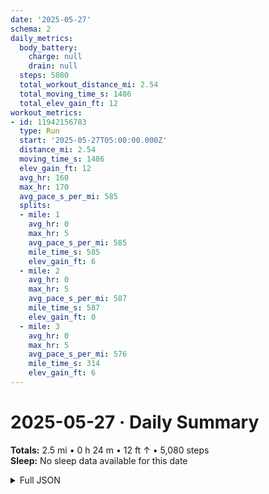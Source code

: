 ```yaml
---
date: '2025-05-27'
schema: 2
daily_metrics:
  body_battery:
    charge: null
    drain: null
  steps: 5080
  total_workout_distance_mi: 2.54
  total_moving_time_s: 1486
  total_elev_gain_ft: 12
workout_metrics:
- id: 11942156783
  type: Run
  start: '2025-05-27T05:00:00.000Z'
  distance_mi: 2.54
  moving_time_s: 1486
  elev_gain_ft: 12
  avg_hr: 160
  max_hr: 170
  avg_pace_s_per_mi: 585
  splits:
  - mile: 1
    avg_hr: 0
    max_hr: 5
    avg_pace_s_per_mi: 585
    mile_time_s: 585
    elev_gain_ft: 6
  - mile: 2
    avg_hr: 0
    max_hr: 5
    avg_pace_s_per_mi: 587
    mile_time_s: 587
    elev_gain_ft: 0
  - mile: 3
    avg_hr: 0
    max_hr: 5
    avg_pace_s_per_mi: 576
    mile_time_s: 314
    elev_gain_ft: 6
---
```

# 2025-05-27 · Daily Summary
**Totals:** 2.5 mi • 0 h 24 m • 12 ft ↑ • 5,080 steps  
**Sleep:** No sleep data available for this date

<details>
<summary>Full JSON</summary>

```json
{
  "date": "2025-05-27",
  "schema": 2,
  "daily_metrics": {
    "body_battery": {
      "charge": null,
      "drain": null
    },
    "steps": 5080,
    "total_workout_distance_mi": 2.54,
    "total_moving_time_s": 1486,
    "total_elev_gain_ft": 12
  },
  "workout_metrics": [
    {
      "id": 11942156783,
      "type": "Run",
      "start": "2025-05-27T05:00:00.000Z",
      "distance_mi": 2.54,
      "moving_time_s": 1486,
      "elev_gain_ft": 12,
      "avg_hr": 160,
      "max_hr": 170,
      "avg_pace_s_per_mi": 585,
      "splits": [
        {
          "mile": 1,
          "avg_hr": 0,
          "max_hr": 5,
          "avg_pace_s_per_mi": 585,
          "mile_time_s": 585,
          "elev_gain_ft": 6
        },
        {
          "mile": 2,
          "avg_hr": 0,
          "max_hr": 5,
          "avg_pace_s_per_mi": 587,
          "mile_time_s": 587,
          "elev_gain_ft": 0
        },
        {
          "mile": 3,
          "avg_hr": 0,
          "max_hr": 5,
          "avg_pace_s_per_mi": 576,
          "mile_time_s": 314,
          "elev_gain_ft": 6
        }
      ]
    }
  ]
}
```
</details>
